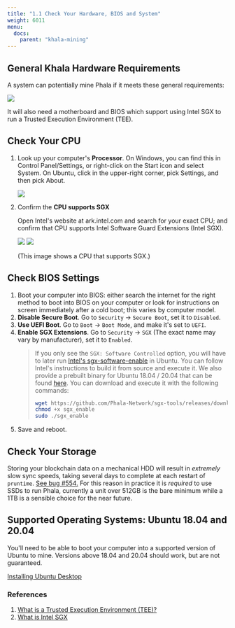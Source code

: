 ```yaml
---
title: "1.1 Check Your Hardware, BIOS and System"
weight: 6011
menu:
  docs:
    parent: "khala-mining"
---
```


## General Khala Hardware Requirements

A system can potentially mine Phala if it meets these general requirements:

![](/images/docs/poc3/1-3.1.png)

It will also need a motherboard and BIOS which support using Intel SGX to run a Trusted Execution Environment (TEE).

## Check Your CPU

1. Look up your computer's **Processor**. On Windows, you can find this in Control Panel/Settings, or right-click on the Start icon and select System. On Ubuntu, click in the upper-right corner, pick Settings, and then pick About.

   ![](/images/docs/poc3/1-3.2.png)

2. Confirm the **CPU supports SGX**

   Open Intel's website at ark.intel.com and search for your exact CPU; and confirm that CPU supports Intel Software Guard Extensions (Intel SGX).

   ![](/images/docs/poc3/1-3.3.png)
   ![](/images/docs/poc3/1-3.4.png)

   (This image shows a CPU that supports SGX.)

## Check BIOS Settings

1. Boot your computer into BIOS: either search the internet for the right method to boot into BIOS on your computer or look for instructions on screen immediately after a cold boot; this varies by computer model.
2. **Disable Secure Boot**. Go to `Security` -> `Secure Boot`, set it to `Disabled`.
3. **Use UEFI Boot**. Go to `Boot` -> `Boot Mode`, and make it's set to `UEFI`.
4. **Enable SGX Extensions**. Go to `Security` -> `SGX` (The exact name may vary by manufacturer), set it to `Enabled`.
   > If you only see the `SGX: Software Controlled` option, you will have to later run [Intel's sgx-software-enable](https://github.com/intel/sgx-software-enable) in Ubuntu. You can follow Intel's instructions to build it from source and execute it. We also provide a prebuilt binary for Ubuntu 18.04 / 20.04 that can be found [here](https://github.com/Phala-Network/sgx-tools/releases/tag/0.1). You can download and execute it with the following commands:
   >
   > ```bash
   > wget https://github.com/Phala-Network/sgx-tools/releases/download/0.1/sgx_enable
   > chmod +x sgx_enable
   > sudo ./sgx_enable
   > ```
5. Save and reboot.

## Check Your Storage

Storing your blockchain data on a mechanical HDD will result in *extremely* slow sync speeds, taking several days to complete at each restart of `pruntime`. [See bug #554.](https://github.com/Phala-Network/phala-blockchain/issues/554) For this reason in practice it is *required* to use SSDs to run Phala, currently a unit over 512GB is the bare minimum while a 1TB is a sensible choice for the near future.

## Supported Operating Systems: Ubuntu 18.04 and 20.04

You'll need to be able to boot your computer into a supported version of Ubuntu to mine. Versions above 18.04 and 20.04 should work, but are not guaranteed.

[Installing Ubuntu Desktop](https://ubuntu.com/tutorials/install-ubuntu-desktop#1-overview)

### References

1. [What is a Trusted Execution Environment (TEE)?
   ](https://www.trustonic.com/technical-articles/what-is-a-trusted-execution-environment-tee/)
2. [What is Intel SGX](https://software.intel.com/content/www/us/en/develop/topics/software-guard-extensions.html)
